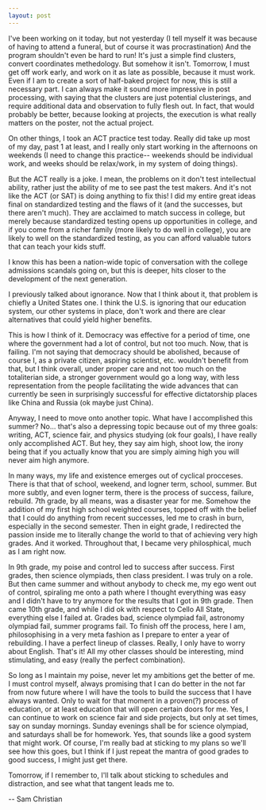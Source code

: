 ```yaml
---
layout: post
---
```


I've been working on it today, but not yesterday (I tell myself it was because of having to attend a funeral, but of course it was procrastination)
And the program shouldn't even be hard to run! It's just a simple find clusters, convert coordinates methedology. But somehow it isn't. Tomorrow, I must get off work early, and work on it as late as possible, because it must work. Even if I am to create a sort of half-baked project for now, this is still a necessary part.
I can always make it sound more impressive in post processing, with saying that the clusters are just potential clusterings, and require additional data and observation to fully flesh out. In fact, that would probably be better, because looking at projects, the execution is what really matters on the poster, not the actual project.

On other things, I took an ACT practice test today. Really did take up most of my day, past 1 at least, and I really only start working in the afternoons on weekends (I need to change this practice-- weekends should be individual work, and weeks should be relax/work, in my system of doing things).

But the ACT really is a joke. I mean, the problems on it don't test intellectual ability, rather just the ability of me to see past the test makers. And it's not like the ACT (or SAT) is doing anything to fix this! I did my entire great ideas final on standardized testing and the flaws of it (and the successes, but there aren't much). They are acclaimed to match success in college, but merely because standardized testing opens up opportunities in college, and if you come from a richer family (more likely to do well in college), you are likely to well on the standardized testing, as you can afford valuable tutors that can teach your kids stuff.

I know this has been a nation-wide topic of conversation with the college admissions scandals going on, but this is deeper, hits closer to the development of the next generation.

I previously talked about ignorance. Now that I think about it, that problem is chiefly a United States one. I think the U.S. is ignoring that our education system, our other systems in place, don't work and there are clear alternatives that could yield higher benefits. 

This is how I think of it. Democracy was effective for a period of time, one where the government had a lot of control, but not too much. Now, that is failing. I'm not saying that democracy should be abolished, because of course I, as a private citizen, aspiring scientist, etc. wouldn't benefit from that, but I think overall, under proper care and not too much on the totaliterian side, a stronger government would go a long way, with less representation from the people facilitating the wide advances that can currently be seen in surprisingly successful for effective dictatorship places like China and Russia (ok maybe just China).

Anyway, I need to move onto another topic. What have I accomplished this summer? No... that's also a depressing topic because out of my three goals: writing, ACT, science fair, and physics studying (ok four goals), I have really only accomplished ACT. But hey, they say aim high, shoot low, the irony being that if you actually know that you are simply aiming high you will never aim high anymore.

In many ways, my life and existence emerges out of cyclical procceses. There is that that of school, weekend, and logner term, school, summer. But more subtly, and even logner term, there is the process of success, failure, rebuild. 7th grade, by all means, was a disaster year for me. Somehow the addition of my first high school weighted courses, topped off with the belief that I could do anything from recent successes, led me to crash in burn, especially in the second semester. Then in eight grade, I redirected the passion inside me to literally change the world to that of achieving very high grades. And it worked. Throughout that, I became very philosphical, much as I am right now.

In 9th grade, my poise and control led to success after success. First grades, then science olympiads, then class president. I was truly on a role. But then came summer and without anybody to check me, my ego went out of control, spiraling me onto a path where I thought everything was easy and I didn't have to try anymore for the results that I got in 9th grade. Then came 10th grade, and while I did ok with respect to Cello All State, everything else I failed at. Grades bad, science olympiad fail, astronomy olympiad fail, summer programs fail. To finish off the process, here I am, philosophising in a very meta fashion as I prepare to enter a year of rebuilding. I have a perfect lineup of classes. Really, I only have to worry about English. That's it! All my other classes should be interesting, mind stimulating, and easy (really the perfect combination).

So long as I maintain my poise, never let my ambitions get the better of me. I must control myself, always promising that I can do better in the not far from now future where I will have the tools to build the success that I have always wanted. Only to wait for that moment in a proven(?) process of education, or at least education that will open certain doors for me. Yes, I can continue to work on science fair and side projects, but only at set times, say on sunday mornings. Sunday evenings shall be for science olympiad, and saturdays shall be for homework. Yes, that sounds like a good system that might work. Of course, I'm really bad at sticking to my plans so we'll see how this goes, but I think if I just repeat the mantra of good grades to good success, I might just get there.

Tomorrow, if I remember to, I'll talk about sticking to schedules and distraction, and see what that tangent leads me to.

-- Sam Christian
